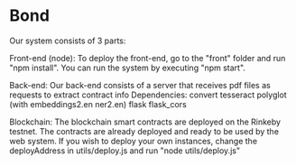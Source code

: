 # Bond

Our system consists of 3 parts:

Front-end (node):
To deploy the front-end, go to the "front" folder and run "npm install".
You can run the system by executing "npm start".

Back-end:
Our back-end consists of a server that receives pdf files as requests to extract
contract info
Dependencies:
convert
tesseract
polyglot (with embeddings2.en ner2.en)
flask
flask_cors

Blockchain:
The blockchain smart contracts are deployed on the Rinkeby testnet. The contracts
are already deployed and ready to be used by the web system. If you wish to deploy
your own instances, change the deployAddress in utils/deploy.js and run
"node utils/deploy.js"
